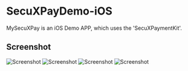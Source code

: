 # SecuXPayDemo-iOS

MySecuXPay is an iOS Demo APP, which uses the 'SecuXPaymentKit'. 

## Screenshot

![Screenshot](Screenshot/screenshot2.png)
![Screenshot](Screenshot/screenshot4.png)
![Screenshot](Screenshot/screenshot3.png)
![Screenshot](Screenshot/screenshot1.png)

